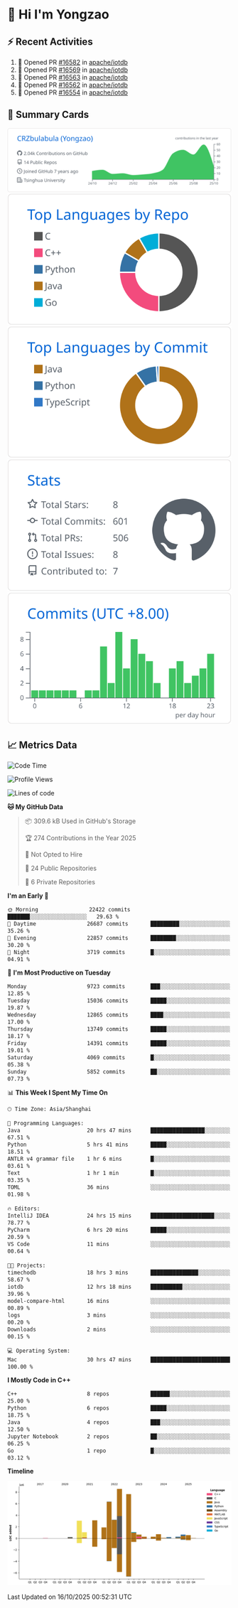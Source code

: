 # 👋 Hi I'm Yongzao

## ⚡ Recent Activities
<!--START_SECTION:activity-->
1. 💪 Opened PR [#16582](undefined) in [apache/iotdb](https://github.com/apache/iotdb)
2. 💪 Opened PR [#16569](undefined) in [apache/iotdb](https://github.com/apache/iotdb)
3. 💪 Opened PR [#16563](undefined) in [apache/iotdb](https://github.com/apache/iotdb)
4. 💪 Opened PR [#16562](undefined) in [apache/iotdb](https://github.com/apache/iotdb)
5. 💪 Opened PR [#16554](undefined) in [apache/iotdb](https://github.com/apache/iotdb)
<!--END_SECTION:activity-->

## 🎑 Summary Cards

[![](https://raw.githubusercontent.com/CRZbulabula/CRZbulabula/main/profile-summary-card-output/github/0-profile-details.svg)](https://github.com/vn7n24fzkq/github-profile-summary-cards)
[![](https://raw.githubusercontent.com/CRZbulabula/CRZbulabula/main/profile-summary-card-output/github/1-repos-per-language.svg)](https://github.com/vn7n24fzkq/github-profile-summary-cards) [![](https://raw.githubusercontent.com/CRZbulabula/CRZbulabula/main/profile-summary-card-output/github/2-most-commit-language.svg)](https://github.com/vn7n24fzkq/github-profile-summary-cards)
[![](https://raw.githubusercontent.com/CRZbulabula/CRZbulabula/main/profile-summary-card-output/github/3-stats.svg)](https://github.com/vn7n24fzkq/github-profile-summary-cards) [![](https://raw.githubusercontent.com/CRZbulabula/CRZbulabula/main/profile-summary-card-output/github/4-productive-time.svg)](https://github.com/vn7n24fzkq/github-profile-summary-cards)

## 📈 Metrics Data

<!--START_SECTION:waka-->
![Code Time](http://img.shields.io/badge/Code%20Time-1%2C331%20hrs%2040%20mins-blue)

![Profile Views](http://img.shields.io/badge/Profile%20Views-4-blue)

![Lines of code](https://img.shields.io/badge/From%20Hello%20World%20I%27ve%20Written-39.4%20million%20lines%20of%20code-blue)

**🐱 My GitHub Data** 

> 📦 309.6 kB Used in GitHub's Storage 
 > 
> 🏆 274 Contributions in the Year 2025
 > 
> 🚫 Not Opted to Hire
 > 
> 📜 24 Public Repositories 
 > 
> 🔑 6 Private Repositories 
 > 
**I'm an Early 🐤** 

```text
🌞 Morning                22422 commits       ███████░░░░░░░░░░░░░░░░░░   29.63 % 
🌆 Daytime                26687 commits       █████████░░░░░░░░░░░░░░░░   35.26 % 
🌃 Evening                22857 commits       ████████░░░░░░░░░░░░░░░░░   30.20 % 
🌙 Night                  3719 commits        █░░░░░░░░░░░░░░░░░░░░░░░░   04.91 % 
```
📅 **I'm Most Productive on Tuesday** 

```text
Monday                   9723 commits        ███░░░░░░░░░░░░░░░░░░░░░░   12.85 % 
Tuesday                  15036 commits       █████░░░░░░░░░░░░░░░░░░░░   19.87 % 
Wednesday                12865 commits       ████░░░░░░░░░░░░░░░░░░░░░   17.00 % 
Thursday                 13749 commits       █████░░░░░░░░░░░░░░░░░░░░   18.17 % 
Friday                   14391 commits       █████░░░░░░░░░░░░░░░░░░░░   19.01 % 
Saturday                 4069 commits        █░░░░░░░░░░░░░░░░░░░░░░░░   05.38 % 
Sunday                   5852 commits        ██░░░░░░░░░░░░░░░░░░░░░░░   07.73 % 
```


📊 **This Week I Spent My Time On** 

```text
🕑︎ Time Zone: Asia/Shanghai

💬 Programming Languages: 
Java                     20 hrs 47 mins      █████████████████░░░░░░░░   67.51 % 
Python                   5 hrs 41 mins       █████░░░░░░░░░░░░░░░░░░░░   18.51 % 
ANTLR v4 grammar file    1 hr 6 mins         █░░░░░░░░░░░░░░░░░░░░░░░░   03.61 % 
Text                     1 hr 1 min          █░░░░░░░░░░░░░░░░░░░░░░░░   03.35 % 
TOML                     36 mins             ░░░░░░░░░░░░░░░░░░░░░░░░░   01.98 % 

🔥 Editors: 
IntelliJ IDEA            24 hrs 15 mins      ████████████████████░░░░░   78.77 % 
PyCharm                  6 hrs 20 mins       █████░░░░░░░░░░░░░░░░░░░░   20.59 % 
VS Code                  11 mins             ░░░░░░░░░░░░░░░░░░░░░░░░░   00.64 % 

🐱‍💻 Projects: 
timechodb                18 hrs 3 mins       ███████████████░░░░░░░░░░   58.67 % 
iotdb                    12 hrs 18 mins      ██████████░░░░░░░░░░░░░░░   39.96 % 
model-compare-html       16 mins             ░░░░░░░░░░░░░░░░░░░░░░░░░   00.89 % 
logs                     3 mins              ░░░░░░░░░░░░░░░░░░░░░░░░░   00.20 % 
Downloads                2 mins              ░░░░░░░░░░░░░░░░░░░░░░░░░   00.15 % 

💻 Operating System: 
Mac                      30 hrs 47 mins      █████████████████████████   100.00 % 
```

**I Mostly Code in C++** 

```text
C++                      8 repos             ██████░░░░░░░░░░░░░░░░░░░   25.00 % 
Python                   6 repos             █████░░░░░░░░░░░░░░░░░░░░   18.75 % 
Java                     4 repos             ███░░░░░░░░░░░░░░░░░░░░░░   12.50 % 
Jupyter Notebook         2 repos             ██░░░░░░░░░░░░░░░░░░░░░░░   06.25 % 
Go                       1 repo              █░░░░░░░░░░░░░░░░░░░░░░░░   03.12 % 
```



**Timeline**

![Lines of Code chart](https://raw.githubusercontent.com/CRZbulabula/CRZbulabula/main/assets/bar_graph.png)


 Last Updated on 16/10/2025 00:52:31 UTC
<!--END_SECTION:waka-->

